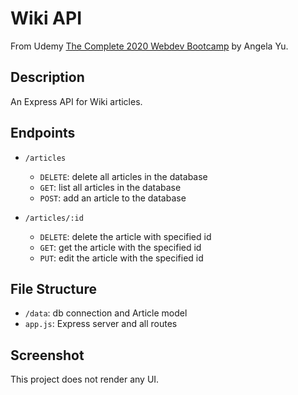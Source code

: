 # Wiki API

From Udemy [The Complete 2020 Webdev Bootcamp](https://www.udemy.com/share/101qYwBEIcc1ZVTXg=/) by Angela Yu.

## Description

An Express API for Wiki articles.

## Endpoints

- `/articles`

  - `DELETE`: delete all articles in the database
  - `GET`: list all articles in the database
  - `POST`: add an article to the database

- `/articles/:id`
  - `DELETE`: delete the article with specified id
  - `GET`: get the article with the specified id
  - `PUT`: edit the article with the specified id

## File Structure

- `/data`: db connection and Article model
- `app.js`: Express server and all routes

## Screenshot

This project does not render any UI.
